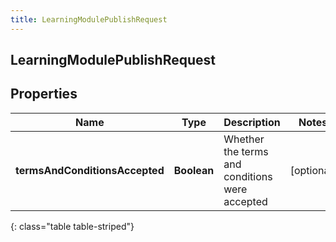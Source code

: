 ```yaml
---
title: LearningModulePublishRequest
---
```

## LearningModulePublishRequest


## Properties

| Name | Type | Description | Notes |
| ------------ | ------------- | ------------- | ------------- |
| **termsAndConditionsAccepted** | <!----><!---->**Boolean**<!----> | Whether the terms and conditions were accepted |  [optional] |
{: class="table table-striped"}



